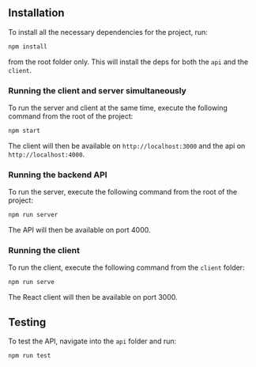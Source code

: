## Installation

To install all the necessary dependencies for the project, run:

```bash
npm install
```

from the root folder only. This will install the deps for both the `api` and the `client`.

### Running the client and server simultaneously

To run the server and client at the same time, execute the following command from the root of the project:

```bash
npm start
```

The client will then be available on `http://localhost:3000` and the api on `http://localhost:4000`.

### Running the backend API

To run the server, execute the following command from the root of the project:

```bash
npm run server
```

The API will then be available on port 4000.

### Running the client

To run the client, execute the following command from the `client` folder:

```bash
npm run serve
```

The React client will then be available on port 3000.

## Testing

To test the API, navigate into the `api` folder and run:

```bash
npm run test
```
